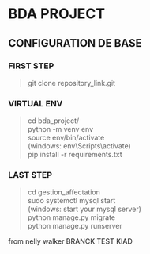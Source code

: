 # BDA PROJECT
## CONFIGURATION DE BASE
### FIRST STEP
>git clone repository_link.git </br>

### VIRTUAL ENV
>cd bda_project/ </br>
>python -m venv env </br>
>source env/bin/activate </br>
(windows: env\Scripts\activate) </br>
>pip install -r requirements.txt

### LAST STEP
>cd gestion_affectation </br>
>sudo systemctl mysql start </br>
(windows: start your mysql server) </br>
>python manage.py migrate </br>
>python manage.py runserver </br>

from nelly walker
BRANCK TEST KIAD
